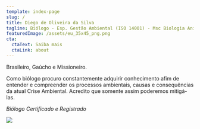 ```yaml
---
template: index-page
slug: /
title: Diego de Oliveira da Silva
tagline: Biólogo - Esp. Gestão Ambiental (ISO 14001) - Msc Biologia Animal
featuredImage: /assets/eu_35x45_png.png
cta:
  ctaText: Saiba mais
  ctaLink: about
---
```

Brasileiro, Gaúcho e Missioneiro.  

Como biólogo procuro constantemente adquirir conhecimento afim de entender e compreender os processos ambientais, causas e consequências da atual Crise Ambiental. Acredito que somente assim poderemos mitigá-las.  

*Biólogo Certificado e Registrado*

![](/assets/certificado_registrado_2.png)
